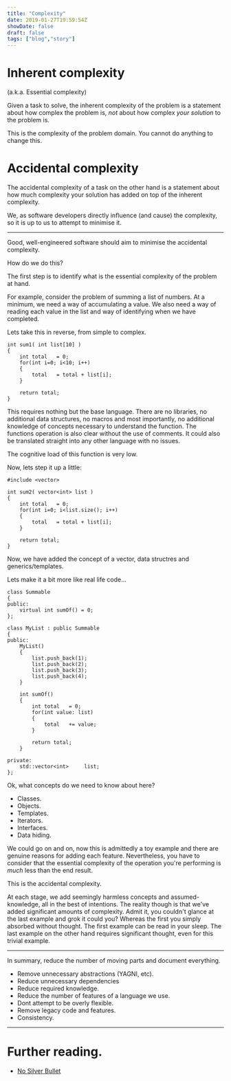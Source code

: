 ```yaml
---
title: "Complexity"
date: 2019-01-27T19:59:54Z
showDate: false
draft: false
tags: ["blog","story"]
---
```


# Inherent complexity 
(a.k.a. Essential complexity)

Given a task to solve, the inherent complexity of the problem is a statement about how complex the problem is, *not*
about how complex *your solution* to the problem is.

This is the complexity of the problem domain. You cannot do anything to change this.

# Accidental complexity

The accidental complexity of a task on the other hand is a statement about how much complexity your solution has added on top of the
inherent complexity.

We, as software developers directly influence (and cause) the complexity, so it is up to us to attempt to minimise it.

--------------

Good, well-engineered software should aim to minimise the accidental complexity.

How do we do this?

The first step is to identify what is the essential complexity of the problem at hand.

For example, consider the problem of summing a list of numbers.
At a minimum, we need a way of accumulating a value. We also need a way of reading each value in the list and way of identifying 
when we have completed.

Lets take this in reverse, from simple to complex.


~~~~~~~~~~~~~~~~
int sum1( int list[10] )
{
    int total   = 0;
    for(int i=0; i<10; i++)
    {
        total   = total + list[i];
    }

    return total;
}
~~~~~~~~~~~~~~~~
This requires nothing but the base language.
There are no libraries, no additional data structures, no macros and most importantly, no additional knowledge of concepts 
necessary to understand the function.
The functions operation is also clear without the use of comments.
It could also be translated straight into any other language with no issues.

The cognitive load of this function is very low.

Now, lets step it up a little:
~~~~~~~~~~~~~~~~~
#include <vector>

int sum2( vector<int> list )
{
    int total   = 0;
    for(int i=0; i<list.size(); i++)
    {
        total   = total + list[i];
    }

    return total;
}
~~~~~~~~~~~~~~~~~
Now, we have added the concept of a vector, data structres and generics/templates.

Lets make it a bit more like real life code...
~~~~~~~~~~~~
class Summable
{
public:
    virtual int sumOf() = 0;
};

class MyList : public Summable
{
public:
    MyList()
    {
        list.push_back(1);
        list.push_back(2);
        list.push_back(3);
        list.push_back(4);
    }
    
    int sumOf()
    {
        int total   = 0;
        for(int value: list)
        {   
            total   += value;
        }
        
        return total;
    }

private:
    std::vector<int>     list;
};
~~~~~~~~~~~~

Ok, what concepts do we need to know about here?

* Classes.
* Objects.
* Templates.
* Iterators.
* Interfaces.
* Data hiding.

We could go on and on, now this is admittedly a toy example and there are genuine reasons for adding each feature. 
Nevertheless, you have to consider that the essential complexity of the operation you're performing is *much* less than
the end result. 

This is the accidental complexity. 

At each stage, we add seemingly harmless concepts and assumed-knowledge, all in the best of intentions. The reality though
is that we've added significant amounts of complexity. Admit it, you couldn't glance at the last example and grok it could you?
Whereas the first you simply absorbed without thought.
The first example can be read in your sleep. The last example on the other hand requires significant thought, even for this trivial example.

--------------------

In summary, reduce the number of moving parts and document everything.

* Remove unnecessary abstractions (YAGNI, etc).
* Reduce unnecessary dependencies
* Reduce required knowledge.
* Reduce the number of features of a language we use.
* Dont attempt to be overly flexible.
* Remove legacy code and features.
* Consistency.

----------------

# Further reading.

* [No Silver Bullet](http://faculty.salisbury.edu/~xswang/Research/Papers/SERelated/no-silver-bullet.pdf)


